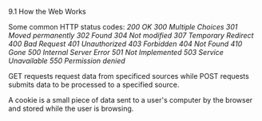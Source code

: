 9.1  How the Web Works

Some common HTTP status codes:
*200 OK*
*300 Multiple Choices*
*301 Moved permanently*
*302 Found*
*304 Not modified*
*307 Temporary Redirect*
*400 Bad Request*
*401 Unauthorized*
*403 Forbidden*
*404 Not Found*
*410 Gone*
*500 Internal Server Error*
*501 Not Implemented*
*503 Service Unavailable*
*550 Permission denied*

GET requests request data from specificed sources while POST requests submits data to be processed to a specified source. 

A cookie is a small piece of data sent to a user's computer by the browser and stored while the user is browsing.

